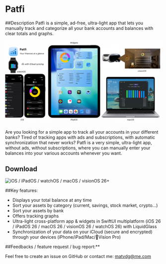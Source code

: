 # Patfi

##Description
Patfi is a simple, ad-free, ultra-light app that lets you manually track and categorize all your bank accounts and balances with clear totals and graphs.

![Patfi Screenshot](https://github.com/matvdg/Patfi/blob/603654a5e8a4b1f1b63f1f7973db682c9070e51c/Patfi.png)

Are you looking for a simple app to track all your accounts in your different banks? Tired of tracking apps with ads and subscriptions, with automatic synchronization that never works? Patfi is a very simple, ultra-light app, without ads, without subscriptions, where you can manually enter your balances into your various accounts whenever you want. 

## Download
![iOS / iPadOS / watchOS / macOS / visionOS 26+](https://apps.apple.com/us/app/patfi/id6753033441)

##Key features:
- Displays your total balance at any time
- Sort your assets by category (current, savings, stock market, crypto...)
- Sort your assets by bank 
- Offers tracking graphs
- Ultra-light cross-platform app & widgets in SwiftUI multiplatform (iOS 26 / iPadOS 26 / macOS 26 / visionOS 26 / watchOS 26) with LiquidGlass
- Synchronization of your data on your iCloud (secure and encrypted) through your devices (iPhone/iPad/Mac/Vision Pro)

##Feedbacks / feature request / bug report:**

Feel free to create an issue on GitHub or contact me: matvdg@me.com 
